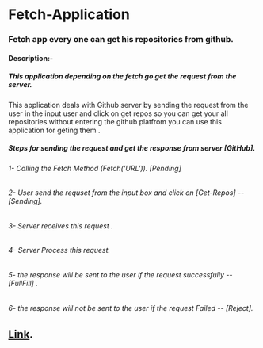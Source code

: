 # Fetch-Application
### Fetch app every one can get his repositories from github.
#### Description:-
  ##### This application depending on the fetch go get the request from the server.
 This application deals with Github server by sending the request from the user in the input user and click on get repos so you can get your all repositories without entering the github platfrom you can use this 
 application for geting them .
 ##### Steps for sending the request and get the response from server [GitHub].
 ###### 1- Calling the Fetch Method (Fetch('URL')). [Pending]
 ###### 2- User send the requset from the input box and click on [Get-Repos] -- [Sending].
 ###### 3- Server receives this request .
 ###### 4- Server Process this request.
 ###### 5- the response will be sent to the user if the request successfully -- [FullFill] .
 ###### 6- the response will not be sent to the user if the request Failed -- [Reject].
 
 
## [Link](https://anwartareka.github.io/Fetch-Application/).
